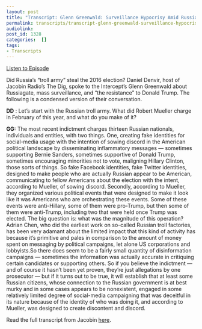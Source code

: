 ```yaml
---
layout: post
title: "Transcript: Glenn Greenwald: Surveillance Hypocrisy Amid Russiagate Mania"
permalink: transcripts/transcript-glenn-greenwald-surveillance-hypocrisy-amid-russiagate-mania
audiolink: 
post_id: 1328
categories:  []
tags: 
- Transcripts
---
```


[Listen to Episode](https://www.thedigradio.com/podcast/glenn-greenwald-surveillance-hypocrisy-amid-russiagate-mania/)


Did Russia’s “troll army” steal the 2016 election? Daniel Denvir, host of Jacobin Radio’s The Dig, spoke to the Intercept’s Glenn Greenwald about Russiagate, mass surveillance, and “the resistance” to Donald Trump. The following is a condensed version of their conversation.


**DD**
: Let’s start with the Russian troll army. What did Robert Mueller charge in February of this year, and what do you make of it?


**GG:**
 The most recent indictment charges thirteen Russian nationals, individuals and entities, with two things. One, creating fake identities for social-media usage with the intention of sowing discord in the American political landscape by disseminating inflammatory messages — sometimes supporting Bernie Sanders, sometimes supportive of Donald Trump, sometimes encouraging minorities not to vote, maligning Hillary Clinton, those sorts of things. So fake Facebook identities, fake Twitter identities, designed to make people who are actually Russian appear to be American, communicating to fellow Americans about the election with the intent, according to Mueller, of sowing discord. Secondly, according to Mueller, they organized various political events that were designed to make it look like it was Americans who are orchestrating these events. Some of these events were anti-Hillary, some of them were pro-Trump, but then some of them were anti-Trump, including two that were held once Trump was elected. The big question is: what was the magnitude of this operation? Adrian Chen, who did the earliest work on so-called Russian troll factories, has been very adamant about the limited impact that this kind of activity has because it’s primitive and pales in comparison to the amount of money spent on messaging by political campaigns, let alone US corporations and lobbyists.So there does seem to be a fairly small quantity of disinformation campaigns — sometimes the information was actually accurate in critiquing certain candidates or supporting others. So if you believe the indictment — and of course it hasn’t been yet proven, they’re just allegations by one prosecutor — but if it turns out to be true, it will establish that at least some Russian citizens, whose connection to the Russian government is at best murky and in some cases appears to be nonexistent, engaged in some relatively limited degree of social-media campaigning that was deceitful in its nature because of the identity of who was doing it, and according to Mueller, was designed to create discontent and discord.


Read the full transcript from Jacobin 
[here](https://www.jacobinmag.com/2018/04/russiagate-surveillance-politics-russian-trolls-greenwald).